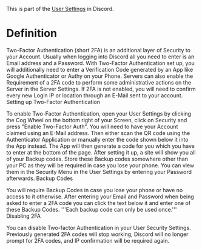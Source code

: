 <!-- TITLE: Two-Factor Authentication -->

This is part of the [User Settings](/user-settings) in Discord.

# Definition
Two-Factor Authentication (short 2FA) is an additional layer of Security to your Account. Usually when logging into Discord all you need to enter is an Email address and a Password. With Two-Factor Authentication set up, you will additionally need to enter a Verification Code generated by an App like Google Authenticator or Authy on your Phone. Servers can also enable the Requirement of a 2FA code to perform some administrative actions on the Server in the Server Settings. If 2FA is not enabled, you will need to confirm every new Login IP or location through an E-Mail sent to your account.
Setting up Two-Factor Authentication

To enable Two-Factor Authentication, open your User Settings by clicking the Cog Wheel on the bottom right of your Screen, click on Security and press "Enable Two-Factor Auth". You will need to have your Account claimed using an E-Mail address. Then either scan the QR code using the Authenticator Application or manually enter the code shown below it into the App instead. The App will then generate a code for you which you have to enter at the bottom of the page. After setting it up, a site will show you all of your Backup codes. Store these Backup codes somewhere other than your PC as they will be required in case you lose your phone. You can view them in the Security Menu in the User Settings by entering your Password afterwards.
Backup Codes

You will require Backup Codes in case you lose your phone or have no access to it otherwise. After entering your Email and Password when being asked to enter a 2FA code you can click the text below it and enter one of these Backup Codes.
'''Each backup code can only be used once.'''
Disabling 2FA

You can disable Two-factor Authentication in your User Security Settings. Previously generated 2FA codes will stop working, Discord will no longer prompt for 2FA codes, and IP confirmation will be required again.